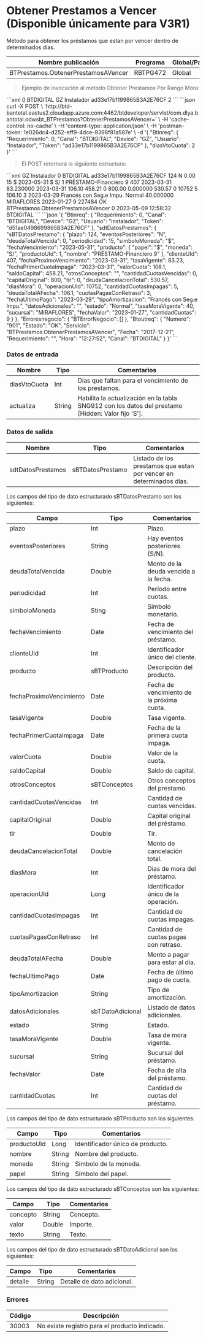 # Obtener Prestamos a Vencer (Disponible únicamente para V3R1) 

Método para obtener los préstamos que estan por vencer dentro de determinados días. 

Nombre publicación | Programa | Global/País 
--------- | ----------- | ----------- 
BTPrestamos.ObtenerPrestamosAVencer | RBTPG472 | Global 

> Ejemplo de invocación al método Obtener Prestamos Por Rango Mora: 

<code-group> 
<code-block title="XML" active> 
```xml 
<soapenv:Envelope xmlns:soapenv="http://schemas.xmlsoap.org/soap/envelope/" xmlns:bts="http://uy.com.dlya.bantotal/BTSOA/"> 
   <soapenv:Header/> 
   <soapenv:Body> 
      <bts:BTPrestamos.ObtenerPrestamosAVencer> 
         <bts:Btinreq> 
            <bts:Requerimiento>0</bts:Requerimiento> 
            <bts:Canal>BTDIGITAL</bts:Canal> 
            <bts:Device>GZ</bts:Device> 
            <bts:Usuario>Instalador</bts:Usuario> 
            <bts:Token>ad33e17b1199865B3A2E76CF</bts:Token> 
         </bts:Btinreq> 
         <bts:diasVtoCuota>2</bts:diasVtoCuota> 
      </bts:BTPrestamos.ObtenerPrestamosAVencer> 
   </soapenv:Body> 
</soapenv:Envelope> 
``` 
</code-block> 

<code-block title="JSON"> 
```json 
curl -X POST \ 
  'http://btd-bantotal.eastus2.cloudapp.azure.com:4462/btdeveloper/servlet/com.dlya.bantotal.odwsbt_BTPrestamos?ObtenerPrestamosAVencer=' \ 
  -H 'cache-control: no-cache' \ 
  -H 'content-type: application/json' \ 
  -H 'postman-token: 1e026dc4-d252-eff9-4dce-9398f81a587e' \ 
  -d '{ 
	"Btinreq": { 
    "Requerimiento": 0, 
    "Canal": "BTDIGITAL", 
    "Device": "GZ", 
    "Usuario": "Instalador", 
    "Token": "ad33e17b1199865B3A2E76CF" 
  }, 
  "diasVtoCuota": 2 
}' 
``` 
</code-block> 
</code-group> 

> El POST retornará la siguiente estructura: 

<code-group> 
<code-block title="XML" active> 
```xml 
<SOAP-ENV:Envelope xmlns:SOAP-ENV="http://schemas.xmlsoap.org/soap/envelope/" xmlns:xsd="http://www.w3.org/2001/XMLSchema" xmlns:SOAP-ENC="http://schemas.xmlsoap.org/soap/encoding/" xmlns:xsi="http://www.w3.org/2001/XMLSchema-instance"> 
   <SOAP-ENV:Body> 
        <BTPrestamos.ObtenerPrestamosAVencerResponse xmlns="http://uy.com.dlya.bantotal/BTSOA/"> 
         <Btinreq> 
            <Device>GZ</Device> 
            <Usuario>Instalador</Usuario> 
            <Requerimiento>0</Requerimiento> 
            <Canal>BTDIGITAL</Canal> 
            <Token>ad33e17b1199865B3A2E76CF</Token> 
         </Btinreq> 
         <sdtDatosPrestamos> 
            <sBTDatosPrestamo> 
               <plazo>124</plazo> 
               <eventosPosteriores>N</eventosPosteriores> 
               <deudaTotalVencida>0.00</deudaTotalVencida> 
               <periodicidad>15</periodicidad> 
               <simboloMoneda>$</simboloMoneda> 
               <fechaVencimiento>2023-05-31</fechaVencimiento> 
               <producto> 
                  <papel>$</papel> 
                  <moneda>S/</moneda> 
                  <productoUId>1</productoUId> 
                  <nombre>PRÉSTAMO-Financiero 9</nombre> 
               </producto> 
               <clienteUId>407</clienteUId> 
               <fechaProximoVencimiento>2023-03-31</fechaProximoVencimiento> 
               <tasaVigente>83.230000</tasaVigente> 
               <fechaPrimerCuotaImpaga>2023-03-31</fechaPrimerCuotaImpaga> 
               <valorCuota>106.10</valorCuota> 
               <saldoCapital>458.21</saldoCapital> 
               <otrosConceptos></otrosConceptos> 
               <cantidadCuotasVencidas>0</cantidadCuotasVencidas> 
               <capitalOriginal>800.00</capitalOriginal> 
               <tir>0.000000</tir> 
               <deudaCancelacionTotal>530.57</deudaCancelacionTotal> 
               <diasMora>0</diasMora> 
               <operacionUId>10752</operacionUId> 
               <cantidadCuotasImpagas>5</cantidadCuotasImpagas> 
               <deudaTotalAFecha>106.10</deudaTotalAFecha> 
               <cuotasPagasConRetraso>3</cuotasPagasConRetraso> 
               <fechaUltimoPago>2023-03-29</fechaUltimoPago> 
               <tipoAmortizacion>Francés con Seg.e Impu.</tipoAmortizacion> 
               <datosAdicionales></datosAdicionales> 
               <estado>Normal</estado> 
               <tasaMoraVigente>40.000000</tasaMoraVigente> 
               <sucursal>MIRAFLORES</sucursal> 
               <fechaValor>2023-01-27</fechaValor> 
               <cantidadCuotas>9</cantidadCuotas> 
            </sBTDatosPrestamo> 
         </sdtDatosPrestamos> 
         <Erroresnegocio></Erroresnegocio> 
         <Btoutreq> 
            <Numero>227484</Numero> 
            <Estado>OK</Estado> 
            <Servicio>BTPrestamos.ObtenerPrestamosAVencer</Servicio> 
            <Requerimiento>0</Requerimiento> 
            <Fecha>2023-05-09</Fecha> 
            <Hora>12:58:32</Hora> 
            <Canal>BTDIGITAL</Canal> 
         </Btoutreq> 
      </BTPrestamos.ObtenerPrestamosAVencerResponse> 
   </SOAP-ENV:Body> 
</SOAP-ENV:Envelope> 
``` 
</code-block> 

<code-block title="JSON"> 
```json 
'{ 
	"Btinreq": { 
    "Requerimiento": 0, 
    "Canal": "BTDIGITAL", 
    "Device": "GZ", 
    "Usuario": "Instalador", 
    "Token": "d51ae0498699865B3A2E76CF" 
	}, 
    "sdtDatosPrestamos": { 
    "sBTDatosPrestamo": { 
      "plazo": 124, 
      "eventosPosteriores": "N", 
      "deudaTotalVencida": 0, 
      "periodicidad": 15, 
      "simboloMoneda": "$", 
      "fechaVencimiento": "2023-05-31", 
      "producto": { 
        "papel": "$", 
        "moneda": "S/", 
        "productoUId": 1, 
        "nombre": "PRÉSTAMO-Financiero 9" 
      }, 
      "clienteUId": 407, 
      "fechaProximoVencimiento": "2023-03-31", 
      "tasaVigente": 83.23, 
      "fechaPrimerCuotaImpaga": "2023-03-31", 
      "valorCuota": 106.1, 
      "saldoCapital": 458.21, 
      "otrosConceptos": "", 
      "cantidadCuotasVencidas": 0, 
      "capitalOriginal": 800, 
      "tir": 0, 
      "deudaCancelacionTotal": 530.57, 
      "diasMora": 0, 
      "operacionUId": 10752, 
      "cantidadCuotasImpagas": 5, 
      "deudaTotalAFecha": 106.1, 
      "cuotasPagasConRetraso": 3, 
      "fechaUltimoPago": "2023-03-29", 
      "tipoAmortizacion": "Francés con Seg.e Impu.", 
      "datosAdicionales": "", 
      "estado": "Normal", 
      "tasaMoraVigente": 40, 
      "sucursal": "MIRAFLORES", 
      "fechaValor": "2023-01-27", 
      "cantidadCuotas": 9 
    } 
  }, 
    "Erroresnegocio": { 
        "BTErrorNegocio": [] 
    }, 
    "Btoutreq": { 
        "Numero": "901", 
        "Estado": "OK", 
        "Servicio": "BTPrestamos.ObtenerPrestamosAVencer", 
        "Fecha": "2017-12-21", 
        "Requerimiento": "", 
        "Hora": "12:27:52", 
        "Canal": "BTDIGITAL" 
    } 
}' 
``` 
</code-block> 
</code-group> 

### Datos de entrada 
Nombre | Tipo | Comentarios 
--------- | ----------- | ----------- 
diasVtoCuota | Int | Días que faltan para el vencimiento de los prestamos. 
actualiza  | String | Habilita la actualización en la tabla SNG912 con los datos del prestamo [Hidden: Valor fijo 'S']. 

### Datos de salida 

Nombre | Tipo | Comentarios 
--------- | ----------- | ----------- 
sdtDatosPrestamos | sBTDatosPrestamo | Listado de los prestamos que estan por vencer en determinados días. 

Los campos del tipo de dato estructurado sBTDatosPrestamo son los siguientes: 

Campo | Tipo | Comentarios 
--------- | ----------- | ----------- 
plazo | Int | Plazo. 
eventosPosteriores | String | Hay eventos posteriores (S/N). 
deudaTotalVencida | Double | Monto de la deuda vencida a la fecha. 
periodicidad | Int |  Período entre cuotas. 
simboloMoneda | Sting | Símbolo monetario. 
fechaVencimiento | Date | Fecha de vencimiento del préstamo. 
clienteUId | Int | Identificador único del cliente. 
producto | sBTProducto | Descripción del producto. 
fechaProximoVencimiento | Date | Fecha de vencimiento de la próxima cuota. 
tasaVigente | Double | Tasa vigente. 
fechaPrimerCuotaImpaga | Date | Fecha de la primera cuota impaga. 
valorCuota | Double | Valor de la cuota. 
saldoCapital | Double | Saldo de capital. 
otrosConceptos | sBTConceptos | Otros conceptos del prestamo. 
cantidadCuotasVencidas | Int | Cantidad de cuotas vencidas. 
capitalOriginal | Double | Capital original del préstamo. 
tir | Double | Tir. 
deudaCancelacionTotal | Double | Monto de cancelación total. 
diasMora | Int | Días de mora del préstamo. 
operacionUId | Long | Identificador único de la operación. 
cantidadCuotasImpagas | Int | Cantidad de cuotas impagas. 
cuotasPagasConRetraso | Int | Cantidad de cuotas pagas con retraso. 
deudaTotalAFecha | Double | Monto a pagar para estar al día. 
fechaUltimoPago | Date | Fecha de último pago de cuota. 
tipoAmortizacion | String | Tipo de amortización. 
datosAdicionales | sbTDatoAdicional | Listado de datos adicionales. 
estado | String | Estado. 
tasaMoraVigente | Double | Tasa de mora vigente. 
sucursal | String | Sucursal del préstamo. 
fechaValor | Date | Fecha de alta del préstamo. 
cantidadCuotas | Int | Cantidad de cuotas del préstamo. 

Los campos del tipo de dato estructurado sBTProducto son los siguientes:  

Campo | Tipo | Comentarios 
--------- | ----------- | ----------- 
productoUId | Long | Identificador único de producto. 
nombre | String | Nombre del producto. 
moneda | String | Símbolo de la moneda. 
papel | String | Símbolo del papel. 

Los campos del tipo de dato estructurado sBTConceptos son los siguientes: 

Campo | Tipo | Comentarios 
--------- | ----------- | ----------- 
concepto | String | Concepto. 
valor | Double | Importe. 
texto | String | Texto. 

Los campos del tipo de dato estructurado sBTDatoAdicional son los siguientes: 

Campo | Tipo | Comentarios 
--------- | ----------- | ----------- 
detalle | String | Detalle de dato adicional. 

### Errores 

Código | Descripción 
--------- | ----------- 
30003 | No existe registro para el producto indicado. 

 
